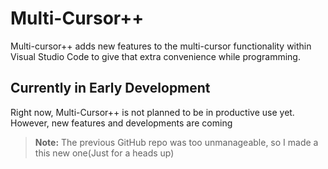 # Multi-Cursor++
Multi-cursor++ adds new features to the multi-cursor functionality within Visual Studio Code to give that extra convenience while programming.

## Currently in Early Development
Right now, Multi-Cursor++ is not planned to be in productive use yet. However, new features and developments are coming

> **Note:** The previous GitHub repo was too unmanageable, so I made a this new one(Just for a heads up)
